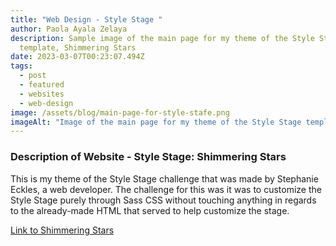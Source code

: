 ```yaml
---
title: "Web Design - Style Stage "
author: Paola Ayala Zelaya
description: Sample image of the main page for my theme of the Style Stage
  template, Shimmering Stars
date: 2023-03-07T00:23:07.494Z
tags:
  - post
  - featured
  - websites
  - web-design
image: /assets/blog/main-page-for-style-stafe.png
imageAlt: "Image of the main page for my theme of the Style Stage template "
---
```

### D﻿escription of Website - Style Stage: Shimmering Stars

T﻿his is my theme of the Style Stage challenge that was made by Stephanie Eckles, a web developer. The challenge for this was it was to customize the Style Stage purely through Sass CSS without touching anything in regards to the already-made HTML that served to help customize the stage. 

[L﻿ink to Shimmering Stars](https://stylestage.dev/styles/shimmering-stars/)